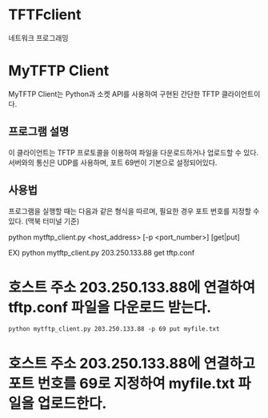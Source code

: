 # TFTFclient
네트워크 프로그래밍 

# MyTFTP Client
MyTFTP Client는 Python과 소켓 API를 사용하여 구현된 간단한 TFTP 클라이언트이다.

## 프로그램 설명
이 클라이언트는 TFTP 프로토콜을 이용하여 파일을 다운로드하거나 업로드할 수 있다. 서버와의 통신은 UDP를 사용하며, 포트 69번이 기본으로 설정되어있다.

## 사용법
프로그램을 실행할 때는 다음과 같은 형식을 따르며, 필요한 경우 포트 번호를 지정할 수 있다. (맥북 터미널 기준)

python mytftp_client.py <host_address> [-p <port_number>] [get|put] <filename>

EX) 
    python mytftp_client.py 203.250.133.88 get tftp.conf
  # 호스트 주소 203.250.133.88에 연결하여 tftp.conf 파일을 다운로드 받는다.
    python mytftp_client.py 203.250.133.88 -p 69 put myfile.txt
  # 호스트 주소 203.250.133.88에 연결하고 포트 번호를 69로 지정하여 myfile.txt 파일을 업로드한다.
    


